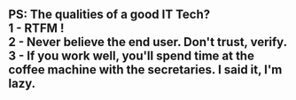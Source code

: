 <h2>
PS:
The qualities of a good IT Tech?<br>
1 - RTFM !<br>
2 - Never believe the end user. Don't trust, verify.<br>
3 - If you work well, you'll spend time at the coffee machine with the secretaries. I said it, I'm lazy.
</h2>
